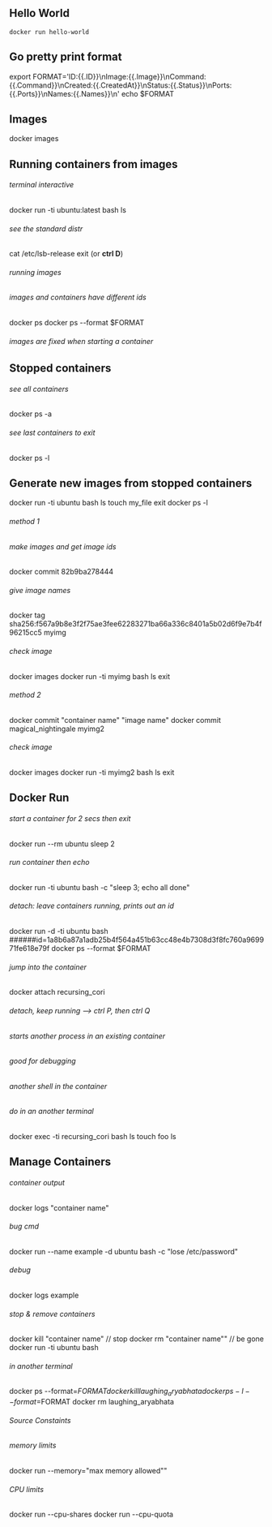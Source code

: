 ## Hello World
```
docker run hello-world
```

## Go pretty print format
export FORMAT='ID:{{.ID}}\nImage:{{.Image}}\nCommand:{{.Command}}\nCreated:{{.CreatedAt}}\nStatus:{{.Status}}\nPorts:{{.Ports}}\nNames:{{.Names}}\n'
echo $FORMAT

## Images
docker images

## Running containers from images
###### terminal interactive
docker run -ti ubuntu:latest bash
ls
###### see the standard distr
cat /etc/lsb-release
exit (or <b>ctrl D</b>)
###### running images
###### images and containers have different ids
docker ps
docker ps --format $FORMAT

###### images are fixed when starting a container


## Stopped containers
###### see all containers
docker ps -a
###### see last containers to exit
docker ps -l


## Generate new images from stopped containers
docker run -ti ubuntu bash
ls
touch my_file
exit
docker ps -l
###### method 1
###### make images and get image ids
docker commit 82b9ba278444
###### give image names
docker tag sha256:f567a9b8e3f2f75ae3fee62283271ba66a336c8401a5b02d6f9e7b4f96215cc5 myimg
###### check image
docker images
docker run -ti myimg bash
ls
exit
###### method 2
docker commit "container name" "image name"
docker commit magical_nightingale myimg2
###### check image
docker images
docker run -ti myimg2 bash
ls
exit


## Docker Run
###### start a container for 2 secs then exit
docker run --rm ubuntu sleep 2
###### run container then echo
docker run -ti ubuntu bash -c "sleep 3; echo all done"
###### detach: leave containers running, prints out an id
docker run -d -ti ubuntu bash  ######id=1a8b6a87a1adb25b4f564a451b63cc48e4b7308d3f8fc760a969971fe618e79f
docker ps --format $FORMAT
###### jump into the container
docker attach recursing_cori
###### detach, keep running --> ctrl P, then ctrl Q

###### starts another process in an existing container
###### good for debugging
###### another shell in the container
###### do in an another terminal
docker exec -ti recursing_cori bash
ls
touch foo
ls


## Manage Containers
###### container output
docker logs "container name"
###### bug cmd
docker run --name example -d ubuntu bash -c "lose /etc/password"
###### debug
docker logs example

###### stop & remove containers
docker kill "container name"  // stop
docker rm "container name""   // be gone
docker run -ti ubuntu bash
###### in another terminal
docker ps --format=$FORMAT
docker kill laughing_aryabhata
docker ps -l --format=$FORMAT
docker rm laughing_aryabhata

###### Source Constaints
###### memory limits
docker run --memory="max memory allowed""
###### CPU limits
docker run --cpu-shares
docker run --cpu-quota

























